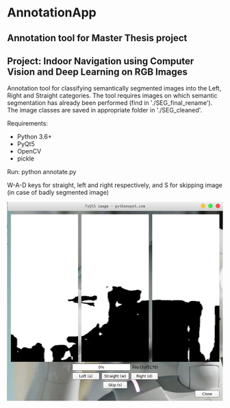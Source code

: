 # AnnotationApp
## Annotation tool for Master Thesis project
## Project: Indoor Navigation using Computer Vision and Deep Learning on RGB Images

Annotation tool for classifying semantically segmented images into the Left, Right and Straight categories. The tool requires images on which semantic segmentation has already been performed (find in './SEG_final_rename'). The image classes are saved in appropriate folder in './SEG_cleaned'. 

Requirements:
- Python 3.6+
- PyQt5
- OpenCV
- pickle

Run: python annotate.py

W-A-D keys for straight, left and right respectively, and S for skipping image (in case of badly segmented image)

![Screenshot](annotation_app.png)
